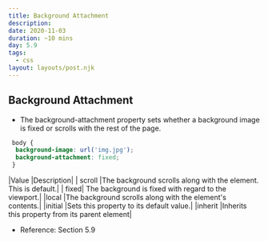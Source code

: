 ```yaml
---
title: Background Attachment
description: 
date: 2020-11-03
duration: ~10 mins
day: 5.9
tags:
  - css
layout: layouts/post.njk
---
```


## Background Attachment
 
* The background-attachment property sets whether a background image is fixed or scrolls with the rest of the page.

```css
 body {
  background-image: url('img.jpg');
  background-attachment: fixed;
 }
```

|Value |Description|
| scroll |The background scrolls along with the element. This is default.|
| fixed| The background is fixed with regard to the viewport.|
 |local |The background scrolls along with the element's contents.|
 |initial |Sets this property to its default value.|
 |inherit |Inherits this property from its parent element|

 * Reference: Section 5.9